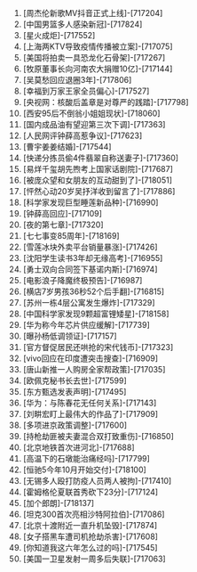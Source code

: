 
1. [周杰伦新歌MV抖音正式上线]-[717204]
1. [中国男篮多人感染新冠]-[717824]
1. [星火成炬]-[717552]
1. [上海两KTV导致疫情传播被立案]-[717075]
1. [美国将拍卖一具恐龙化石骨架]-[717267]
1. [牧原董事长向河南农大捐赠10亿]-[717144]
1. [吴莫愁回应退圈3年]-[717806]
1. [幸福到万家王家全员偏心]-[717527]
1. [央视网：核酸后盖章是对尊严的践踏]-[717798]
1. [西安95后不倒翁小姐姐现状]-[718060]
1. [国内成品油有望迎第三次下调]-[717363]
1. [人民网评钟薛高惹争议]-[717623]
1. [曹宇姜姜结婚]-[717544]
1. [快递分拣员偷4件翡翠自称送妻子]-[717360]
1. [易烊千玺胡先煦考上国家话剧院]-[717687]
1. [被庞众望和女朋友的互动甜到了]-[718051]
1. [怦然心动20岁吴抒洋收到留言了]-[717886]
1. [科学家发现巨型睡莲新品种]-[716990]
1. [钟薛高回应]-[717109]
1. [夜的第七章]-[717320]
1. [七七事变85周年]-[718169]
1. [雪莲冰块外卖平台销量暴涨]-[717426]
1. [沈阳学生读书3年却无缘高考]-[716955]
1. [勇士双向合同签下基诺内斯]-[716974]
1. [电影浪子降魔终极预告]-[716987]
1. [横店7岁男孩36秒52个后手翻]-[716815]
1. [苏州一栋4层公寓发生爆炸]-[717329]
1. [中国科学家发现9颗超富锂矮星]-[718158]
1. [华为称今年芯片供应缓解]-[717739]
1. [曝孙杨低调领证]-[717157]
1. [官方督促居民还哄抢的宋代钱币]-[717323]
1. [vivo回应在印度遭突击搜查]-[716909]
1. [唐山新推一人购房全家帮政策]-[717035]
1. [欧佩克秘书长去世]-[717599]
1. [东方甄选发表声明]-[717495]
1. [华为：与陈春花无任何关系]-[717143]
1. [刘畊宏盯上最伟大的作品了]-[717909]
1. [多项进京政策调整]-[717600]
1. [持枪劫匪被夫妻混合双打致重伤]-[716850]
1. [北京地铁首次进河北]-[717688]
1. [高温下的石墩能治痛经吗]-[717799]
1. [恒驰5今年10月开始交付]-[718100]
1. [无锡多人殴打防疫人员两人被拘]-[717410]
1. [霍姆格伦夏联首秀砍下23分]-[717124]
1. [加个郎朗]-[718137]
1. [坦克300首次亮相沙特阿拉伯]-[717086]
1. [北京十渡附近一直升机坠毁]-[717874]
1. [女子搭黑车遭司机抢劫杀害]-[717608]
1. [你知道我这六年怎么过的吗]-[717545]
1. [美国一卫星发射一周多后失联]-[717063]